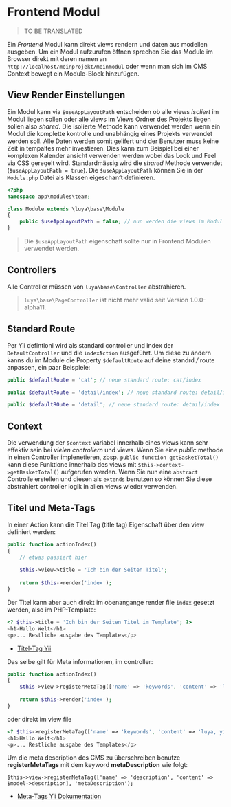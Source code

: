 Frontend Modul
==============

> TO BE TRANSLATED

Ein *Frontend* Modul kann direkt views rendern und daten aus modellen ausgeben. Um ein Modul aufzurufen öffnen sprechen Sie das Module im Browser direkt mit deren namen an `http://localhost/meinprojekt/meinmodul` oder wenn man sich im CMS Context bewegt ein Module-Block hinzufügen.

View Render Einstellungen
-------------------------
Ein Modul kann via `$useAppLayoutPath` entscheiden ob alle views *isoliert* im Modul liegen sollen oder alle views im Views Ordner des Projekts liegen sollen also *shared*. Die isolierte Methode kann verwendet werden wenn ein Modul die komplette kontrolle und unabhängig eines Projekts verwendet werden soll. Alle Daten werden somit gelifert und der Benutzer muss keine Zeit in tempaltes mehr investieren. Dies kann zum Beispiel bei einer komplexen Kalender ansicht verwenden werden wobei das Look und Feel via CSS geregelt wird. Standardmässig wird die *shared* Methode verwendet (`$useAppLayoutPath = true`). Die `$useAppLayoutPath` können Sie in der `Module.php` Datei als Klassen eigeschanft definieren.

```php
<?php
namespace app\modules\team;

class Module extends \luya\base\Module
{
    public $useAppLayoutPath = false; // nun werden die views im Modul Ordner gesucht
}
```

> Die `$useAppLayoutPath` eigenschaft sollte nur in Frontend Modulen verwendet werden.

Controllers
-----------
Alle Controller müssen von `luya\base\Controller` abstrahieren.

> `luya\base\PageController` ist nicht mehr valid seit Version 1.0.0-alpha11.

Standard Route
--------------
Per Yii defintioni wird als standard controller und index der `DefaultController` und die `indexAction` ausgeführt. Um diese zu ändern kanns du im Module die Property `$defaultRoute` auf deine standrd *<controller>/<action>* route anpassen, ein paar Beispiele:

```php
public $defaultRoute = 'cat'; // neue standard route: cat/index

public $defaultRoute = 'detail/index'; // neue standard route: detail/index

public $defaultROute = 'detail'; // neue standard route: detail/index
```

Context
-------
Die verwendung der `$context` variabel innerhalb eines views kann sehr effektiv sein bei *vielen controllern* und views. Wenn Sie eine *public* methode in einen Controller implenetieren, zbsp. `public function getBasketTotal()` kann diese Funktione innerhalb des views mit `$this->context->getBasketTotal()` aufgerufen werden. Wenn Sie nun eine `abstract` Controlle erstellen und diesen als `extends` benutzen so können Sie diese abstrahiert controller logik in allen views wieder verwenden.

Titel und Meta-Tags
-------------------
In einer Action kann die Titel Tag (title tag) Eigenschaft über den view definiert werden:

```php
public function actionIndex()
{
    // etwas passiert hier
    
    $this->view->title = 'Ich bin der Seiten Titel';
    
    return $this->render('index');
}
```

Der Titel kann aber auch direkt im obenangange render file `index` gesetzt werden, also im PHP-Template:

```php
<? $this->title = 'Ich bin der Seiten Titel im Template'; ?>
<h1>Hallo Welt</h1>
<p>... Restliche ausgabe des Templates</p>
```

+ [Titel-Tag Yii](http://www.yiiframework.com/doc-2.0/guide-structure-views.html#setting-page-titles)

Das selbe gilt für Meta informationen, im controller:

```php
public function actionIndex()
{
    $this->view->registerMetaTag(['name' => 'keywords', 'content' => 'luya, yii, php']);
    
    return $this->render('index');
}
```

oder direkt im view file

```php
<? $this->registerMetaTag(['name' => 'keywords', 'content' => 'luya, yii, php']); ?>
<h1>Hallo Welt</h1>
<p>... Restliche ausgabe des Templates</p>
```

Um die meta description des CMS zu überschreiben benutze **registerMetaTags** mit dem keyword **metaDescription** wie folgt:

```
$this->view->registerMetaTag(['name' => 'description', 'content' => $model->description], 'metaDescription');
```

+ [Meta-Tags Yii Dokumentation](http://www.yiiframework.com/doc-2.0/guide-structure-views.html#registering-meta-tags)